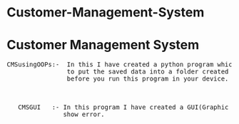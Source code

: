 # Customer-Management-System



<h1> Customer Management System </h1>



<pre>
CMSusingOOPs:-  In this I have created a python program which is used to get the details of the customers, Add customer, Delete Customer and many more things using pickle
                to put the saved data into a folder created inside the storage system of your device. Please change the name folder or add the folder to your device storage
                before you run this program in your device.



   CMSGUI   :- In this program I have created a GUI(Graphic User Interface) for the CMSusingOOPs. Before running this program please run the CMSusingOOPs otherwise it will 
               show error.
</pre>

